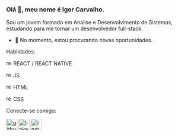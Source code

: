 ### Olá 👋, meu nome é Igor Carvalho.
Sou um jovem formado em Analise e Desenvolvimento de Sistemas, estudando para me tornar um desenvolvedor full-stack.

- 🔭 No momento, estou procurando novas oportunidades.

Hablidades: 

<img src='https://cdn.jsdelivr.net/npm/simple-icons@3.0.1/icons/react.svg' alt='react' height='15'> REACT / REACT NATIVE

<img src='https://cdn.jsdelivr.net/npm/simple-icons@3.0.1/icons/javascript.svg' alt='react' height='15'> JS 

<img src='https://cdn.jsdelivr.net/npm/simple-icons@3.0.1/icons/html5.svg' alt='react' height='15'> HTML 

<img src='https://cdn.jsdelivr.net/npm/simple-icons@3.0.1/icons/css3.svg' alt='react' height='15'> CSS 


Conecte-se comigo:

[<img align='left' src='https://cdn.jsdelivr.net/npm/simple-icons@3.0.1/icons/github.svg' alt='github' height='30'>](https://github.com/Carvlho)  [<img align='left' src='https://cdn.jsdelivr.net/npm/simple-icons@3.0.1/icons/linkedin.svg' alt='linkedin' height='30'>](https://www.linkedin.com/in/Carvlho/)  [<img align='left' src='https://cdn.jsdelivr.net/npm/simple-icons@3.0.1/icons/instagram.svg' alt='instagram' height='30'>](https://www.instagram.com/Carvlho_/)  

